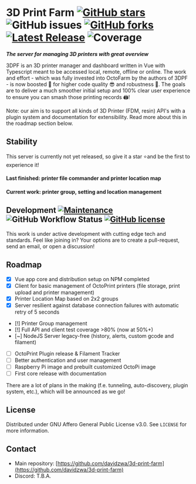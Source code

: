 # 3D Print Farm [![GitHub stars](https://img.shields.io/github/stars/davidzwa/3d-print-farm)](https://github.com/davidzwa/3d-print-farm/stargazers) ![GitHub issues](https://img.shields.io/github/issues/davidzwa/3d-print-farm?color=green) [![GitHub forks](https://img.shields.io/github/forks/davidzwa/3d-print-farm)](https://github.com/davidzwa/3d-print-farm/network) [![Latest Release](https://img.shields.io/github/release/davidzwa/3d-print-farm)](https://img.shields.io/github/v/tag/davidzwa/3d-print-farm?sort=date) ![Coverage](https://img.shields.io/codecov/c/github/davidzwa/3d-print-farm)

**_The server for managing 3D printers with great overview_**

3DPF is an 3D printer manager and dashboard written in Vue with Typescript meant to be accessed local, remote, offline or online. The work and effort - which was fully invested into OctoFarm by the authors of 3DPF - is now boosted 🚀 for higher code quality 😎 and robustness 💪. The goals are to deliver a much smoother initial setup and 100% clear user experience to ensure you can smash those printing records 🖨️!

Note: our aim is to support all kinds of 3D Printer (FDM, resin) API's with a plugin system and documentation for extensibility. Read more about this in the roadmap section below.

<!--  ![Docker Pulls](https://img.shields.io/docker/pulls/davidzwa/3d-print-farm) -->
<!-- ![GitHub release (latest by date)](https://img.shields.io/github/downloads/davidzwa/3d-print-farm/latest/total) -->

## Stability

This server is currently not yet released, so give it a star ⭐and be the first to experience it! 

#### Last finished: printer file commander and printer location map
#### Current work: printer group, setting and location management

## Development [![Maintenance](https://img.shields.io/badge/Maintained%3F-yes-green.svg)](https://GitHub.com/davidzwa/3d-print-farm/graphs/commit-activity) ![GitHub Workflow Status](https://img.shields.io/github/workflow/status/davidzwa/3d-print-farm/Node.js%20CI/development) [![GitHub license](https://img.shields.io/github/license/davidzwa/3d-print-farm)](https://github.com/davidzwa/3d-print-farm/blob/master/LICENSE.txt)

This work is under active development with cutting edge tech and standards. Feel like joining in? Your options are to create a pull-request, send an email, or open a discussion!

## Roadmap

- [x] Vue app core and distribution setup on NPM completed
- [x] Client for basic management of OctoPrint printers (file storage, print upload and printer management)
- [x] Printer Location Map based on 2x2 groups
- [x] Server resilient against database connection failures with automatic retry of 5 seconds
- [!] Printer Group management
- [!] Full API and client test coverage >80% (now at 50%+) 
- [~] NodeJS Server legacy-free (history, alerts, custom gcode and filament)
- [ ] OctoPrint Plugin release & Filament Tracker 
- [ ] Better authentication and user management
- [ ] Raspberry Pi image and prebuilt customized OctoPi image
- [ ] First core release with documentation

There are a lot of plans in the making (f.e. tunneling, auto-discovery, plugin system,  etc.), which will be announced as we go!

## License
Distributed under GNU Affero General Public License v3.0. See `LICENSE` for more information.

## Contact
- Main repository: [https://github.com/davidzwa/3d-print-farm](https://github.com/davidzwa/3d-print-farm)
- Discord: T.B.A.
